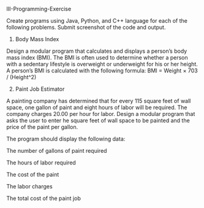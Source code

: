 III-Programming-Exercise

Create programs using Java, Python, and C++ language for each of the following problems. Submit screenshot of the code and output.

1. Body Mass Index

Design a modular program that calculates and displays a person’s body mass index (BMI). The BMI is often used to determine whether a person with a sedentary lifestyle is overweight or underweight for his or her height. A person’s BMI is calculated with the following formula:
BMI = Weight × 703 / (Height^2)

2. Paint Job Estimator

A painting company has determined that for every 115 square feet of wall space, one gallon of paint and eight hours of labor will be required. The company charges 20.00 per hour for labor. Design a modular program that asks the user to enter he square feet of wall space to be painted and the price of the paint per gallon.

The program should display the following data:

The number of gallons of paint required

The hours of labor required

The cost of the paint

The labor charges

The total cost of the paint job
